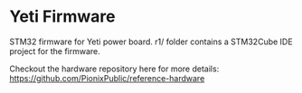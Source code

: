 # Yeti Firmware

STM32 firmware for Yeti power board. r1/ folder contains a STM32Cube IDE project for the firmware. 

Checkout the hardware repository here for more details: https://github.com/PionixPublic/reference-hardware
